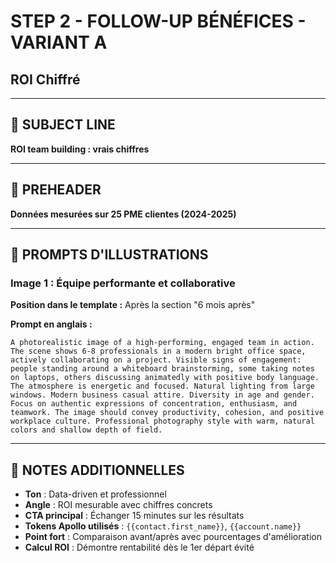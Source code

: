 # STEP 2 - FOLLOW-UP BÉNÉFICES - VARIANT A
## ROI Chiffré

---

## 📧 SUBJECT LINE
**ROI team building : vrais chiffres**

---

## 📧 PREHEADER
**Données mesurées sur 25 PME clientes (2024-2025)**

---

## 🎨 PROMPTS D'ILLUSTRATIONS

### Image 1 : Équipe performante et collaborative
**Position dans le template :** Après la section "6 mois après"

**Prompt en anglais :**
```
A photorealistic image of a high-performing, engaged team in action. The scene shows 6-8 professionals in a modern bright office space, actively collaborating on a project. Visible signs of engagement: people standing around a whiteboard brainstorming, some taking notes on laptops, others discussing animatedly with positive body language. The atmosphere is energetic and focused. Natural lighting from large windows. Modern business casual attire. Diversity in age and gender. Focus on authentic expressions of concentration, enthusiasm, and teamwork. The image should convey productivity, cohesion, and positive workplace culture. Professional photography style with warm, natural colors and shallow depth of field.
```

---

## 📝 NOTES ADDITIONNELLES
- **Ton** : Data-driven et professionnel
- **Angle** : ROI mesurable avec chiffres concrets
- **CTA principal** : Échanger 15 minutes sur les résultats
- **Tokens Apollo utilisés** : `{{contact.first_name}}`, `{{account.name}}`
- **Point fort** : Comparaison avant/après avec pourcentages d'amélioration
- **Calcul ROI** : Démontre rentabilité dès le 1er départ évité
